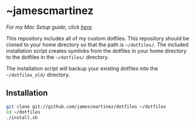 ~jamescmartinez
========

_For my Mac Setup guide, click [here](https://gist.github.com/4390891)._

This repository includes all of my custom dotfiles. This repository should be cloned to
your home directory so that the path is `~/dotfiles/`. The included installation
script creates symlinks from the dotfiles in your home directory to the dotfiles in the `~/dotfiles/` directory.

The installation script will backup your existing dotfiles into the
`~/dotfiles_old/` directory.

Installation
------------

``` bash
git clone git://github.com/jamescmartinez/dotfiles ~/dotfiles
cd ~/dotfiles
./install.sh
```
